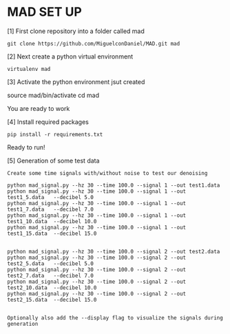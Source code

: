 # MAD SET UP

[1] First clone repository into a folder called mad

    git clone https://github.com/MiguelconDaniel/MAD.git mad


[2] Next create a python virtual environment 

    virtualenv mad

[3] Activate the python environment jsut created

   source mad/bin/activate
   cd mad

   You are ready to work

[4] Install required packages

    pip install -r requirements.txt

   Ready to run!


[5] Generation of some test data

    Create some time signals with/without noise to test our denoising

    python mad_signal.py --hz 30 --time 100.0 --signal 1 --out test1.data
    python mad_signal.py --hz 30 --time 100.0 --signal 1 --out test1_5.data   --decibel 5.0
    python mad_signal.py --hz 30 --time 100.0 --signal 1 --out test1_7.data   --decibel 7.0
    python mad_signal.py --hz 30 --time 100.0 --signal 1 --out test1_10.data  --decibel 10.0
    python mad_signal.py --hz 30 --time 100.0 --signal 1 --out test1_15.data  --decibel 15.0
    

    python mad_signal.py --hz 30 --time 100.0 --signal 2 --out test2.data
    python mad_signal.py --hz 30 --time 100.0 --signal 2 --out test2_5.data   --decibel 5.0
    python mad_signal.py --hz 30 --time 100.0 --signal 2 --out test2_7.data   --decibel 7.0
    python mad_signal.py --hz 30 --time 100.0 --signal 2 --out test2_10.data  --decibel 10.0
    python mad_signal.py --hz 30 --time 100.0 --signal 2 --out test2_15.data  --decibel 15.0


    Optionally also add the --display flag to visualize the signals during generation



